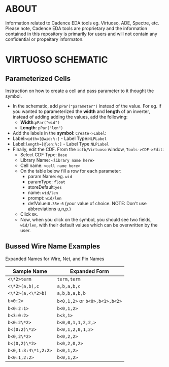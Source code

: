 # ABOUT
Information related to Cadence EDA tools eg. Virtuoso, ADE, Spectre, etc. Please note, Cadence EDA tools are proprietary and the information contained in this repository is primarily for users and will not contain any confidential or propeitary informaton.

# VIRTUOSO SCHEMATIC 

## Parameterized Cells

Instruction on how to create a cell and pass parameter to it thought the symbol.

 - In the schematic, add `pPar("parameter")` instead of the value. For eg. if you wanted to parameterized the __width__ and __length__ of an inverter, instead of adding adding the values, add the following:
   - __Width__:`pPar("wid")`
   - __Length__: `pPar("len")`
 -  Add the labels in the __symbol__: `Create->Label`:
   -  Label:`width=[@wid:%:]`
     -  Label Type:`NLPLabel`
   -  Label:`length=[@len:%:]`
     -  Label Type:`NLPLabel`
 - Finally, edit the CDF. From the `icfb/Virtuoso` window, `Tools->CDF->Edit`:
   - Select CDF Type: `Base`
   - Library Name: `<library name here>`
   - Cell name: `<cell name here>`
   - On the table below fill a row for each parameter:
     - param Name: eg. `wid`
     - paramType: `float`
     - storeDefault:`yes`
     - name: `wid/len`
     - prompt: `wid/len`
     - defValue:`0.35e-6` (your value of choice. NOTE: Don't use abbreviations u,n,p.)
   - Click `OK`.
   - Now, when you click on the symbol, you should see two fields, `wid/len`, with their default values which can be overwritten by the user.

## Bussed Wire Name Examples 

Expanded Names for Wire, Net, and Pin Names 

 | Sample Name | Expanded Form |
 | --- | --- |
|  `<\*2>term`  |  `term,term`  |
|  `<\*2>(a,b),c`  |  `a,b,a,b,c`   |
|  `<\*2>(a,<\*2>b)`  |  `a,b,b,a,b,b`  |
|  `b<0:2>`  |  `b<0,1,2>` or `b<0>,b<1>,b<2>` |
|  `b<0:2:1>`   |  `b<0,1,2>`  |
|  `b<3:0:2>`  |  `b<3,1>`  |
|  `b<0:2\*2>`   |  `b<0,0,1,1,2,2,>`  |
|  `b<(0:2)\*2>`  |  `b<0,1,2,0,1,2>`  |
|  `b<0,2\*2>`  |  `b<0,2,2>`  |
|  `b<(0,2)\*2>`  |  `b<0,2,0,2>`  |
|  `b<0,1:3:4\*1,2:2>`  |  `b<0,1,2>`  |
|  `b<0:1,2:2>`  |  `b<0,1,2>`  |
